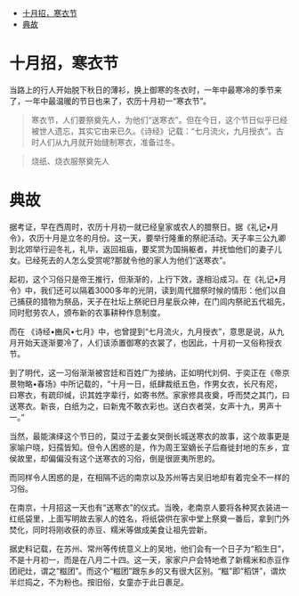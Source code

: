 <!-- TOC -->

- [十月招，寒衣节](#十月招寒衣节)
- [典故](#典故)

<!-- /TOC -->


# 十月招，寒衣节


当路上的行人开始脱下秋日的薄衫，换上御寒的冬衣时，一年中最寒冷的季节来了，一年中最温暖的节日也来了，农历十月初一“寒衣节”。

>寒衣节，人们要祭奠先人，为他们“送寒衣”。但在今日，这个节日似乎已经被世人遗忘，其实它由来已久。《诗经》记载：“七月流火，九月授衣”。古时人们从九月就开始缝制寒衣，准备过冬。

>烧纸、烧衣服祭奠先人

# 典故

据考证，早在西周时，农历十月初一就已经皇家或农人的腊祭日。据《礼记•月令》，农历十月是立冬的月份。这一天，要举行隆重的祭祀活动。天子率三公九卿到北郊举行迎冬礼，礼毕，返回祖庙，要奖赏为国捐躯者，并抚恤他们的妻子儿女。已经死去的人怎么受赏呢?那就令他的家人为他们“送寒衣”。

起初，这个习俗只是帝王推行，但渐渐的，上行下效，遂相沿成习。在《礼记•月令》中，我们还可以隔着3000多年的光阴，读到周代腊祭时候的情形：他们以自己捕获的猎物为祭品，天子在社坛上祭祀日月星辰众神，在门闾内祭祀五代祖先，同时慰劳农人，颁布新的农事耕种作息制度。

而在 《诗经•豳风•七月》中，也曾提到“七月流火，九月授衣”，意思是说，从九月开始天逐渐要冷了，人们该添置御寒的衣裳了，也因此，十月初一又俗称授衣节。

到了明代，这一习俗渐渐被宫廷和百姓广为接纳，正如明代刘侗、于奕正在《帝京景物略•春场》中所记载的，“十月一日，纸肆裁纸五色，作男女衣，长尺有咫，曰寒衣，有疏印缄，识其姓字辈行，如寄书然。家家修具夜奠，呼而焚之其门，曰送寒衣。新丧，白纸为之，曰新鬼不敢衣彩也。送白衣者哭，女声十九，男声十一。”

当然，最能演绎这个节日的，莫过于孟姜女哭倒长城送寒衣的故事，这个故事更是家喻户晓，妇孺皆知。但令人困惑的是，作为周王室嫡长子后裔徙封地的东乡，宜侯故里，却偏偏没有这个送寒衣的习俗，倒是很匪夷所思的。

而同样令人困惑的是，在相隔不远的南京以及苏州等古吴旧地却有着完全不一样的习俗。

在南京，十月招这一天也有“送寒衣”的仪式。当晚，老南京人要将各种冥衣装进一红纸袋里，上面写明故去家人的姓名，将纸袋供在家中堂上祭奠一番后，拿到门外焚化，同时将刚收获的赤豆、糯米等做成美食让祖先尝新。

据史料记载，在苏州、常州等传统意义上的吴地，他们会有一个日子为“稻生日”，不是十月初一，而是在八月二十四。这一天，家家户户会特地煮了新糯米和赤豆作团祀灶，谓之“糍团”。而这个“糍团”跟东乡的又有很大区别。“糍”即“稻饼”，谓炊半烂捣之，不为粉也。按旧俗，女童亦于此日裹足。